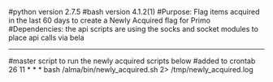 #python version 2.7.5
#bash version 4.1.2(1)
#Purpose: Flag items acquired in the last 60 days to create a Newly Acquired flag for Primo
#Dependencies: the api scripts are using the socks and socket modules to place api calls via bela

-------------------------------------------------------------------------------------------------

#master script to run the newly acquired scripts below
#added to crontab
26 11 * * * bash /alma/bin/newly_acquired.sh 2> /tmp/newly_acquired.log

